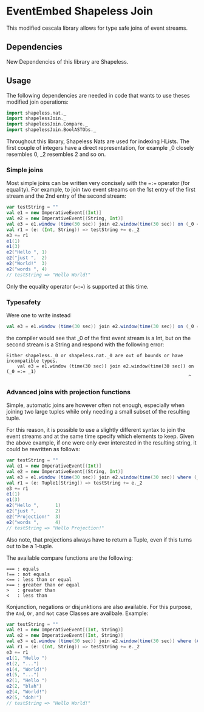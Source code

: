 EventEmbed Shapeless Join
=========================

This modified cescala library allows for type safe joins of event streams.

## Dependencies
New Dependencies of this library are Shapeless.

## Usage
The following dependencies are needed in code that wants to use theses modified join operations:

```scala
import shapeless.nat._
import shapelessJoin._
import shapelessJoin.Compare._
import shapelessJoin.BoolASTObs._
```

Throughout this library, Shapeless Nats are used for indexing HLists.
The first couple of integers have a direct representation, for example
_0 closely resembles 0, _2 resembles 2 and so on.


### Simple joins
Most simple joins can be written very concisely with the `=:=` operator (for equality).
For example, to join two event streams on the 1st entry of the first stream and the
2nd entry of the second stream:
```scala
var testString = ""
val e1 = new ImperativeEvent[(Int)]
val e2 = new ImperativeEvent[(String, Int)]
val e3 = e1.window (time(30 sec)) join e2.window(time(30 sec)) on (_0 =:= _1)
val r1 = (e: (Int, String)) => testString += e._2
e3 += r1
e1(1)
e1(3)
e2("Hello ", 1)
e2("just ",  2)
e2("World!"  3)
e2("words ", 4)
// testString => "Hello World!"
```

Only the equality operator (`=:=`) is supported at this time.

### Typesafety
Were one to write instead
```scala
val e3 = e1.window (time(30 sec)) join e2.window(time(30 sec)) on (_0 =:= _0)
```
the compiler would see that _0 of the first event stream is a Int,
but on the second stream is a String and respond with the following error:
```
Either shapeless._0 or shapeless.nat._0 are out of bounds or have incompatible types.
    val e3 = e1.window (time(30 sec)) join e2.window(time(30 sec)) on (_0 =:= _1)
                                                                   ^
```

### Advanced joins with projection functions
Simple, automatic joins are however often not enough, especially when
joining two large tuples while only needing a small subset of the resulting
tuple.

For this reason, it is possible to use a slightly different syntax to join the
event streams and at the same time specify which elements to keep.
Given the above example, if one were only ever interested in the resulting string,
it could be rewritten as follows:
```scala
var testString = ""
val e1 = new ImperativeEvent[(Int)]
val e2 = new ImperativeEvent[(String, Int)]
val e3 = e1.window (time(30 sec)) join e2.window(time(30 sec)) where (_0 === _1, (x, y) => { Tuple1(y._1) })
val r1 = (e: Tuple1[String]) => testString += e._2
e3 += r1
e1(1)
e1(3)
e2("Hello ",      1)
e2("just ",       2)
e2("Projection!"  3)
e2("words ",      4)
// testString => "Hello Projection!"
```

Also note, that projections always have to return a Tuple, even if this turns out to be a 1-tuple.

The available compare functions are the following:
```
=== : equals
!== : not equals
<== : less than or equal
>== : greater than or equal
>   : greater than
<   : less than
```

Konjunction, negations or disjunktions are also available.
For this purpose, the `And`, `Or`, and `Not` case Classes are availbale. Example:

```scala
var testString = ""
val e1 = new ImperativeEvent[(Int, String)]
val e2 = new ImperativeEvent[(Int, String)]
val e3 = e1.window (time(30 sec)) join e2.window(time(30 sec)) where (And(_0 === _0, _1 === _1), (x, y) => { (y._1, y._2) })
val r1 = (e: (Int, String)) => testString += e._2
e3 += r1
e1(1, "Hello ")
e1(2, "...")
e1(4, "World!")
e1(5, "...")
e2(1, "Hello ")
e2(2, "blah")
e2(4, "World!")
e2(5, "doh!")
// testString => "Hello World!"
```